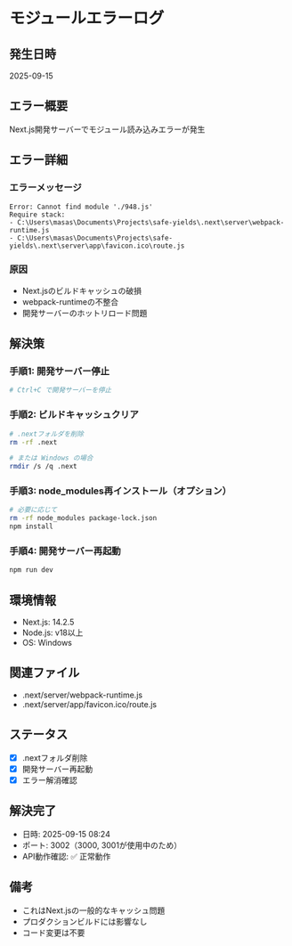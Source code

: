 # モジュールエラーログ

## 発生日時
2025-09-15

## エラー概要
Next.js開発サーバーでモジュール読み込みエラーが発生

## エラー詳細

### エラーメッセージ
```
Error: Cannot find module './948.js'
Require stack:
- C:\Users\masas\Documents\Projects\safe-yields\.next\server\webpack-runtime.js
- C:\Users\masas\Documents\Projects\safe-yields\.next\server\app\favicon.ico\route.js
```

### 原因
- Next.jsのビルドキャッシュの破損
- webpack-runtimeの不整合
- 開発サーバーのホットリロード問題

## 解決策

### 手順1: 開発サーバー停止
```bash
# Ctrl+C で開発サーバーを停止
```

### 手順2: ビルドキャッシュクリア
```bash
# .nextフォルダを削除
rm -rf .next

# または Windows の場合
rmdir /s /q .next
```

### 手順3: node_modules再インストール（オプション）
```bash
# 必要に応じて
rm -rf node_modules package-lock.json
npm install
```

### 手順4: 開発サーバー再起動
```bash
npm run dev
```

## 環境情報
- Next.js: 14.2.5
- Node.js: v18以上
- OS: Windows

## 関連ファイル
- .next/server/webpack-runtime.js
- .next/server/app/favicon.ico/route.js

## ステータス
- [x] .nextフォルダ削除
- [x] 開発サーバー再起動
- [x] エラー解消確認

## 解決完了
- 日時: 2025-09-15 08:24
- ポート: 3002（3000, 3001が使用中のため）
- API動作確認: ✅ 正常動作

## 備考
- これはNext.jsの一般的なキャッシュ問題
- プロダクションビルドには影響なし
- コード変更は不要